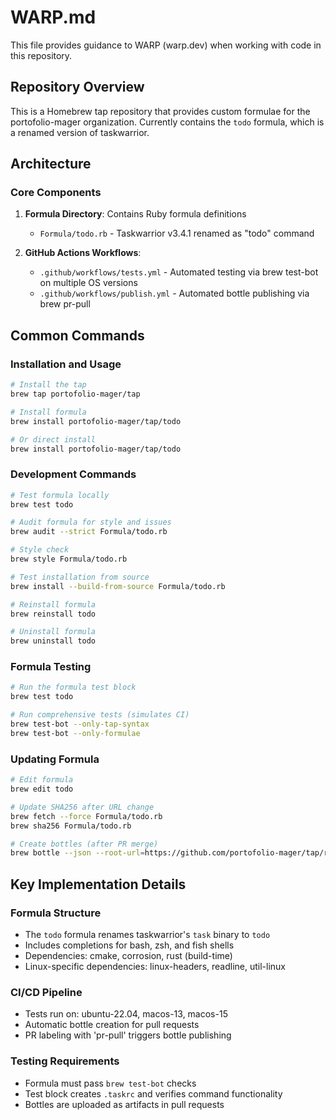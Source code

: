 # WARP.md

This file provides guidance to WARP (warp.dev) when working with code in this repository.

## Repository Overview

This is a Homebrew tap repository that provides custom formulae for the portofolio-mager organization. Currently contains the `todo` formula, which is a renamed version of taskwarrior.

## Architecture

### Core Components

1. **Formula Directory**: Contains Ruby formula definitions
   - `Formula/todo.rb` - Taskwarrior v3.4.1 renamed as "todo" command

2. **GitHub Actions Workflows**:
   - `.github/workflows/tests.yml` - Automated testing via brew test-bot on multiple OS versions
   - `.github/workflows/publish.yml` - Automated bottle publishing via brew pr-pull

## Common Commands

### Installation and Usage
```bash
# Install the tap
brew tap portofolio-mager/tap

# Install formula
brew install portofolio-mager/tap/todo

# Or direct install
brew install portofolio-mager/tap/todo
```

### Development Commands
```bash
# Test formula locally
brew test todo

# Audit formula for style and issues
brew audit --strict Formula/todo.rb

# Style check
brew style Formula/todo.rb

# Test installation from source
brew install --build-from-source Formula/todo.rb

# Reinstall formula
brew reinstall todo

# Uninstall formula
brew uninstall todo
```

### Formula Testing
```bash
# Run the formula test block
brew test todo

# Run comprehensive tests (simulates CI)
brew test-bot --only-tap-syntax
brew test-bot --only-formulae
```

### Updating Formula
```bash
# Edit formula
brew edit todo

# Update SHA256 after URL change
brew fetch --force Formula/todo.rb
brew sha256 Formula/todo.rb

# Create bottles (after PR merge)
brew bottle --json --root-url=https://github.com/portofolio-mager/tap/releases/download/<tag> todo
```

## Key Implementation Details

### Formula Structure
- The `todo` formula renames taskwarrior's `task` binary to `todo`
- Includes completions for bash, zsh, and fish shells
- Dependencies: cmake, corrosion, rust (build-time)
- Linux-specific dependencies: linux-headers, readline, util-linux

### CI/CD Pipeline
- Tests run on: ubuntu-22.04, macos-13, macos-15
- Automatic bottle creation for pull requests
- PR labeling with 'pr-pull' triggers bottle publishing

### Testing Requirements
- Formula must pass `brew test-bot` checks
- Test block creates `.taskrc` and verifies command functionality
- Bottles are uploaded as artifacts in pull requests

